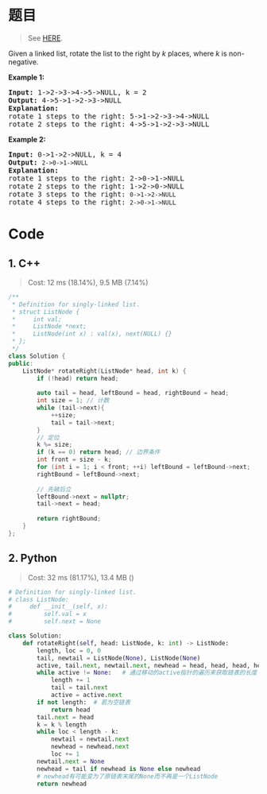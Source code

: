 # 题目

> See [HERE](https://leetcode.com/problems/rotate-list/).

<div><p>Given a linked&nbsp;list, rotate the list to the right by <em>k</em> places, where <em>k</em> is non-negative.</p>

<p><strong>Example 1:</strong></p>

<pre><strong>Input:</strong> 1-&gt;2-&gt;3-&gt;4-&gt;5-&gt;NULL, k = 2
<strong>Output:</strong> 4-&gt;5-&gt;1-&gt;2-&gt;3-&gt;NULL
<strong>Explanation:</strong>
rotate 1 steps to the right: 5-&gt;1-&gt;2-&gt;3-&gt;4-&gt;NULL
rotate 2 steps to the right: 4-&gt;5-&gt;1-&gt;2-&gt;3-&gt;NULL
</pre>

<p><strong>Example 2:</strong></p>

<pre><strong>Input:</strong> 0-&gt;1-&gt;2-&gt;NULL, k = 4
<strong>Output:</strong> <code>2-&gt;0-&gt;1-&gt;NULL</code>
<strong>Explanation:</strong>
rotate 1 steps to the right: 2-&gt;0-&gt;1-&gt;NULL
rotate 2 steps to the right: 1-&gt;2-&gt;0-&gt;NULL
rotate 3 steps to the right:&nbsp;<code>0-&gt;1-&gt;2-&gt;NULL</code>
rotate 4 steps to the right:&nbsp;<code>2-&gt;0-&gt;1-&gt;NULL</code></pre>
</div>

# Code

## 1. C++

> Cost: 12 ms (18.14%), 9.5 MB (7.14%)

```C++
/**
 * Definition for singly-linked list.
 * struct ListNode {
 *     int val;
 *     ListNode *next;
 *     ListNode(int x) : val(x), next(NULL) {}
 * };
 */
class Solution {
public:
    ListNode* rotateRight(ListNode* head, int k) {
        if (!head) return head;
        
        auto tail = head, leftBound = head, rightBound = head;
        int size = 1; // 计数
        while (tail->next){
            ++size;
            tail = tail->next;
        }
        // 定位
        k %= size;
        if (k == 0) return head; // 边界条件
        int front = size - k;
        for (int i = 1; i < front; ++i) leftBound = leftBound->next;
        rightBound = leftBound->next;
        
        // 先破后立
        leftBound->next = nullptr;
        tail->next = head;
        
        return rightBound;
    }
};
```

## 2. Python

> Cost: 32 ms (81.17%), 13.4 MB ()

```python
# Definition for singly-linked list.
# class ListNode:
#     def __init__(self, x):
#         self.val = x
#         self.next = None

class Solution:
    def rotateRight(self, head: ListNode, k: int) -> ListNode:
        length, loc = 0, 0
        tail, newtail = ListNode(None), ListNode(None)
        active, tail.next, newtail.next, newhead = head, head, head, head
        while active != None:   # 通过移动的active指针的遍历来获取链表的长度
            length += 1
            tail = tail.next
            active = active.next
        if not length:  # 若为空链表
            return head
        tail.next = head
        k = k % length
        while loc < length - k:
            newtail = newtail.next
            newhead = newhead.next
            loc += 1
        newtail.next = None
        newhead = tail if newhead is None else newhead
        # newhead有可能变为了原链表末尾的None而不再是一个ListNode
        return newhead
```

